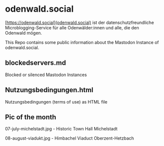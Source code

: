 # odenwald.social

[https://odenwald.social](odenwald.social) ist der datenschutzfreundliche Microblogging-Service für alle Odenwälder:innen und alle, die den Odenwald mögen.

This Repo contains some public information about the Mastodon Instance of odenwald.social.

## blockedservers.md
Blocked or silenced Mastodon Instances

## Nutzungsbedingungen.html
Nutzungsbedingungen (terms of use) as HTML file

## Pic of the month
07-july-michelstadt.jpg - Historic Town Hall Michelstadt

08-august-viadukt.jpg - Himbachel Viaduct Oberzent-Hetzbach
